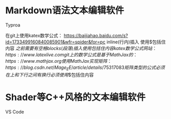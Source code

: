 # Markdown语法文本编辑软件
Typroa

在git上使用katex数学公式：
    https://baijiahao.baidu.com/s?id=1733499160840085901&wfr=spider&for=pc
    inline(行内)插入 使用$包括住内容 $之前需要有空格
    blocks(段落)插入 使用$$包括住内容
    katex数学公式网站：https://www.latexlive.com
git上的数学公式是基于MathJax的：https://www.mathjax.org
    使用MathJax实现矩阵：https://blog.csdn.net/Mage_EE/article/details/75317083
    矩阵类型的公式必须在上和下行之间有换行 必须使用$$包括住内容

# Shader等C++风格的文本编辑软件
VS Code
